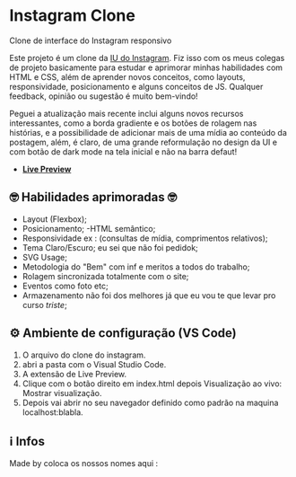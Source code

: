 # Instagram Clone

Clone de interface do Instagram responsivo

Este projeto é um clone da [IU do Instagram](https://instagram.com). Fiz isso com os meus colegas de projeto basicamente para estudar e aprimorar minhas habilidades com HTML e CSS, além de aprender novos conceitos, como layouts, responsividade, posicionamento e alguns conceitos de JS. Qualquer feedback, opinião ou sugestão é muito bem-vindo!

Peguei a atualização mais recente inclui alguns novos recursos interessantes, como a borda gradiente e os botões de rolagem nas histórias, e a possibilidade de adicionar mais de uma mídia ao conteúdo da postagem, além, é claro, de uma grande reformulação no design da UI e com botão de dark mode na tela inicial e não na barra defaut!

- **[Live Preview](https://leocosta1.github.io/instagram-clone/)**

## 🤓 Habilidades aprimoradas 🤓

- Layout (Flexbox);
- Posicionamento;
-HTML semântico;
- Responsividade ex : (consultas de mídia, comprimentos relativos);
- Tema Claro/Escuro; eu sei que não foi pedidok;
- SVG Usage;
- Metodologia do "Bem" com inf e meritos a todos do trabalho;
- Rolagem sincronizada totalmente com o site;
- Eventos como foto etc;
- Armazenamento não foi dos melhores já que eu vou te que levar pro curso *triste*;


## ⚙ Ambiente de configuração (VS Code)

1. O arquivo do clone do instagram.
2. abri a pasta com o Visual Studio Code.
3. A extensão de Live Preview.
4. Clique com o botão direito em index.html depois Visualização ao vivo: Mostrar visualização.
5. Depois vai abrir no seu navegador definido como padrão na maquina localhost:blabla.

## ℹ Infos

Made by coloca os nossos nomes aqui :


